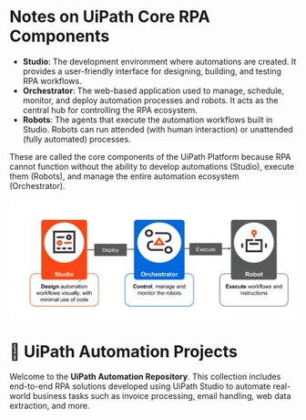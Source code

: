# Notes on UiPath Core RPA Components

- **Studio**: The development environment where automations are created. It provides a user-friendly interface for designing, building, and testing RPA workflows.
- **Orchestrator**: The web-based application used to manage, schedule, monitor, and deploy automation processes and robots. It acts as the central hub for controlling the RPA ecosystem.
- **Robots**: The agents that execute the automation workflows built in Studio. Robots can run attended (with human interaction) or unattended (fully automated) processes.

These are called the core components of the UiPath Platform because RPA cannot function without the ability to develop automations (Studio), execute them (Robots), and manage the entire automation ecosystem (Orchestrator).

![UiPath Demo Screenshot](./les1.png)

# 🤖 UiPath Automation Projects

Welcome to the **UiPath Automation Repository**. This collection includes end-to-end RPA solutions developed using UiPath Studio to automate real-world business tasks such as invoice processing, email handling, web data extraction, and more.


